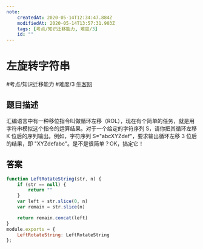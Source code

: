 ```yaml
---
note:
    createdAt: 2020-05-14T12:34:47.884Z
    modifiedAt: 2020-05-14T13:57:31.903Z
    tags: [考点/知识迁移能力, 难度/3]
    id: ""
---
```

# 左旋转字符串
#考点/知识迁移能力 #难度/3 [牛客网](https://www.nowcoder.com/practice/12d959b108cb42b1ab72cef4d36af5ec?tpId=13&tqId=11196&tPage=2&rp=2&ru=/ta/coding-interviews&qru=/ta/coding-interviews/question-ranking)
<!-- @crossnote.comment "id":"bf82a291-f960-4d32-97dc-93a4a37413df" -->  
## 题目描述
汇编语言中有一种移位指令叫做循环左移（ROL），现在有个简单的任务，就是用字符串模拟这个指令的运算结果。对于一个给定的字符序列 S，请你把其循环左移 K 位后的序列输出。例如，字符序列 S="abcXYZdef"，要求输出循环左移 3 位后的结果，即 "XYZdefabc"。是不是很简单？OK，搞定它！

## 答案

```javascript
function LeftRotateString(str, n) {
    if (str == null) {
        return ""
    }
    var left = str.slice(0, n)
    var remain = str.slice(n)

    return remain.concat(left)
}
module.exports = {
    LeftRotateString: LeftRotateString
};
```